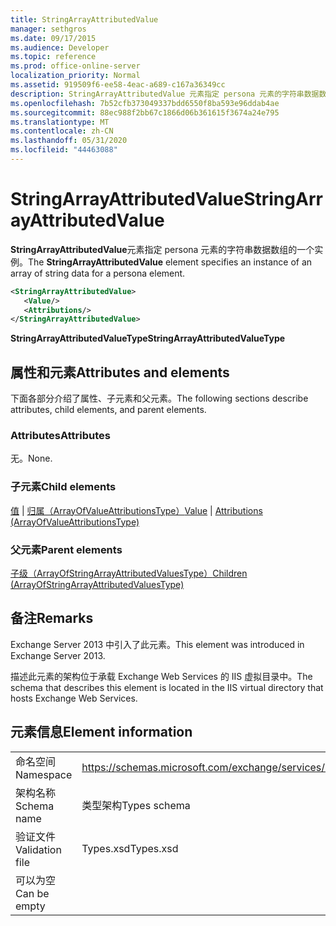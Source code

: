 ```yaml
---
title: StringArrayAttributedValue
manager: sethgros
ms.date: 09/17/2015
ms.audience: Developer
ms.topic: reference
ms.prod: office-online-server
localization_priority: Normal
ms.assetid: 919509f6-ee58-4eac-a689-c167a36349cc
description: StringArrayAttributedValue 元素指定 persona 元素的字符串数据数组的一个实例。
ms.openlocfilehash: 7b52cfb373049337bdd6550f8ba593e96ddab4ae
ms.sourcegitcommit: 88ec988f2bb67c1866d06b361615f3674a24e795
ms.translationtype: MT
ms.contentlocale: zh-CN
ms.lasthandoff: 05/31/2020
ms.locfileid: "44463088"
---
```

# <a name="stringarrayattributedvalue"></a><span data-ttu-id="fe951-103">StringArrayAttributedValue</span><span class="sxs-lookup"><span data-stu-id="fe951-103">StringArrayAttributedValue</span></span>

<span data-ttu-id="fe951-104">**StringArrayAttributedValue**元素指定 persona 元素的字符串数据数组的一个实例。</span><span class="sxs-lookup"><span data-stu-id="fe951-104">The **StringArrayAttributedValue** element specifies an instance of an array of string data for a persona element.</span></span> 
  
```XML
<StringArrayAttributedValue>
   <Value/>
   <Attributions/>
</StringArrayAttributedValue>
```

 <span data-ttu-id="fe951-105">**StringArrayAttributedValueType**</span><span class="sxs-lookup"><span data-stu-id="fe951-105">**StringArrayAttributedValueType**</span></span>
## <a name="attributes-and-elements"></a><span data-ttu-id="fe951-106">属性和元素</span><span class="sxs-lookup"><span data-stu-id="fe951-106">Attributes and elements</span></span>

<span data-ttu-id="fe951-107">下面各部分介绍了属性、子元素和父元素。</span><span class="sxs-lookup"><span data-stu-id="fe951-107">The following sections describe attributes, child elements, and parent elements.</span></span>
  
### <a name="attributes"></a><span data-ttu-id="fe951-108">Attributes</span><span class="sxs-lookup"><span data-stu-id="fe951-108">Attributes</span></span>

<span data-ttu-id="fe951-109">无。</span><span class="sxs-lookup"><span data-stu-id="fe951-109">None.</span></span>
  
### <a name="child-elements"></a><span data-ttu-id="fe951-110">子元素</span><span class="sxs-lookup"><span data-stu-id="fe951-110">Child elements</span></span>

<span data-ttu-id="fe951-111">[值](value.md)  | [归属（ArrayOfValueAttributionsType）](attributions-arrayofvalueattributionstype.md)</span><span class="sxs-lookup"><span data-stu-id="fe951-111">[Value](value.md) | [Attributions (ArrayOfValueAttributionsType)](attributions-arrayofvalueattributionstype.md)</span></span>
  
### <a name="parent-elements"></a><span data-ttu-id="fe951-112">父元素</span><span class="sxs-lookup"><span data-stu-id="fe951-112">Parent elements</span></span>

[<span data-ttu-id="fe951-113">子级（ArrayOfStringArrayAttributedValuesType）</span><span class="sxs-lookup"><span data-stu-id="fe951-113">Children (ArrayOfStringArrayAttributedValuesType)</span></span>](children-arrayofstringarrayattributedvaluestype.md)
  
## <a name="remarks"></a><span data-ttu-id="fe951-114">备注</span><span class="sxs-lookup"><span data-stu-id="fe951-114">Remarks</span></span>

<span data-ttu-id="fe951-115">Exchange Server 2013 中引入了此元素。</span><span class="sxs-lookup"><span data-stu-id="fe951-115">This element was introduced in Exchange Server 2013.</span></span>
  
<span data-ttu-id="fe951-116">描述此元素的架构位于承载 Exchange Web Services 的 IIS 虚拟目录中。</span><span class="sxs-lookup"><span data-stu-id="fe951-116">The schema that describes this element is located in the IIS virtual directory that hosts Exchange Web Services.</span></span>
  
## <a name="element-information"></a><span data-ttu-id="fe951-117">元素信息</span><span class="sxs-lookup"><span data-stu-id="fe951-117">Element information</span></span>

|||
|:-----|:-----|
|<span data-ttu-id="fe951-118">命名空间</span><span class="sxs-lookup"><span data-stu-id="fe951-118">Namespace</span></span>  <br/> |https://schemas.microsoft.com/exchange/services/2006/types  <br/> |
|<span data-ttu-id="fe951-119">架构名称</span><span class="sxs-lookup"><span data-stu-id="fe951-119">Schema name</span></span>  <br/> |<span data-ttu-id="fe951-120">类型架构</span><span class="sxs-lookup"><span data-stu-id="fe951-120">Types schema</span></span>  <br/> |
|<span data-ttu-id="fe951-121">验证文件</span><span class="sxs-lookup"><span data-stu-id="fe951-121">Validation file</span></span>  <br/> |<span data-ttu-id="fe951-122">Types.xsd</span><span class="sxs-lookup"><span data-stu-id="fe951-122">Types.xsd</span></span>  <br/> |
|<span data-ttu-id="fe951-123">可以为空</span><span class="sxs-lookup"><span data-stu-id="fe951-123">Can be empty</span></span>  <br/> ||
   

